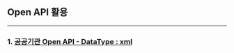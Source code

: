 ## Open API 활용
---

### 1. [공공기관 Open API - DataType : xml](https://github.com/hwangyoungjin/Spring-Web-MVC/blob/master/spring-boot-RestTemplate/rda/README.md)
